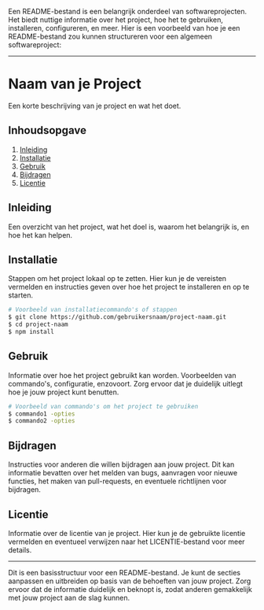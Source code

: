 Een README-bestand is een belangrijk onderdeel van softwareprojecten. Het biedt nuttige informatie over het project, hoe het te gebruiken, installeren, configureren, en meer. Hier is een voorbeeld van hoe je een README-bestand zou kunnen structureren voor een algemeen softwareproject:

---

# Naam van je Project

Een korte beschrijving van je project en wat het doet.

## Inhoudsopgave

1. [Inleiding](#inleiding)
2. [Installatie](#installatie)
3. [Gebruik](#gebruik)
4. [Bijdragen](#bijdragen)
5. [Licentie](#licentie)

## Inleiding

Een overzicht van het project, wat het doel is, waarom het belangrijk is, en hoe het kan helpen.

## Installatie

Stappen om het project lokaal op te zetten. Hier kun je de vereisten vermelden en instructies geven over hoe het project te installeren en op te starten.

```bash
# Voorbeeld van installatiecommando's of stappen
$ git clone https://github.com/gebruikersnaam/project-naam.git
$ cd project-naam
$ npm install
```

## Gebruik

Informatie over hoe het project gebruikt kan worden. Voorbeelden van commando's, configuratie, enzovoort. Zorg ervoor dat je duidelijk uitlegt hoe je jouw project kunt benutten.

```bash
# Voorbeeld van commando's om het project te gebruiken
$ commando1 -opties
$ commando2 -opties
```

## Bijdragen

Instructies voor anderen die willen bijdragen aan jouw project. Dit kan informatie bevatten over het melden van bugs, aanvragen voor nieuwe functies, het maken van pull-requests, en eventuele richtlijnen voor bijdragen.

## Licentie

Informatie over de licentie van je project. Hier kun je de gebruikte licentie vermelden en eventueel verwijzen naar het LICENTIE-bestand voor meer details.

---

Dit is een basisstructuur voor een README-bestand. Je kunt de secties aanpassen en uitbreiden op basis van de behoeften van jouw project. Zorg ervoor dat de informatie duidelijk en beknopt is, zodat anderen gemakkelijk met jouw project aan de slag kunnen.
